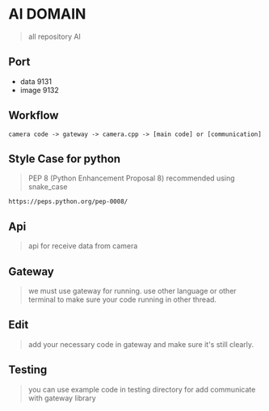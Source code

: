 # AI DOMAIN
> all repository AI 

## Port
- data 9131
- image 9132

## Workflow
	camera code -> gateway -> camera.cpp -> [main code] or [communication] 

## Style Case for python
> PEP 8 (Python Enhancement Proposal 8) recommended using snake_case

	https://peps.python.org/pep-0008/


## Api 
> api for receive data from camera

## Gateway
> we must use gateway for running. use other language or other terminal to make sure your code running in other thread.

## Edit
>  add your necessary code in gateway and make sure it's still clearly.

## Testing
> you can use example code in testing directory for add communicate with gateway library